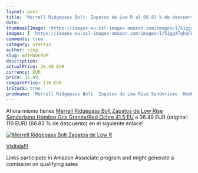```yaml
---
layout: post
title: 'Merrell Ridgepass Bolt  Zapatos de Low R al 66.83 % de descuento'
date: 
thumbnailImage: 'https://images-eu.ssl-images-amazon.com/images/I/51gg4TqhqFL._SL200_.jpg'
images: [ 'https://images-eu.ssl-images-amazon.com/images/I/51gg4TqhqFL._SL200_.jpg' ]
comments: true
category: ofertas
author: ring
slug: B01H6OEROM
description:
actualPrice: 36.49 EUR
currency: EUR
price: 36.49
comparePrice: 110 EUR
inStock: true
prodname: 'Merrell Ridgepass Bolt  Zapatos de Low Rise Senderismo  Hombre  Gris  Granite/Red Ochre   41.5 EU'
---
```


Ahora mismo tienes [Merrell Ridgepass Bolt  Zapatos de Low Rise Senderismo  Hombre  Gris  Granite/Red Ochre   41.5 EU](https://www.amazon.es/dp/B01H6OEROM/?tag=tolees-21) a 36.49 EUR (original: 110 EUR) (66.83 %  de descuento) en el siguiente enlace!

[![Merrell Ridgepass Bolt  Zapatos de Low R](https://images-eu.ssl-images-amazon.com/images/I/51gg4TqhqFL._SL200_.jpg)](https://www.amazon.es/dp/B01H6OEROM/?tag=tolees-21)

[Visítala!!!](https://www.amazon.es/dp/B01H6OEROM/?tag=tolees-21)

Links participate in Amazon Associate program and might generate a comission on qualifying sales
